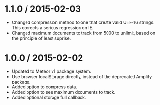 1.1.0 / 2015-02-03
==================
* Changed compression method to one that create valid UTF-16 strings. This corrects a serious regression on IE.
* Changed maximum documents to track from 5000 to unlimit, based on the principle of least suprise.

1.0.0 / 2015-02-02
==================
* Updated to Meteor v1 package system.
* Use browser localStorage directly, instead of the deprecated Amplify package.
* Added option to compress data.
* Added option to see maximum documents to track.
* Added optional storage full callback.

